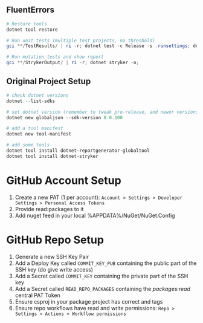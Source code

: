 ## FluentErrors

``` powershell
# Restore tools
dotnet tool restore

# Run unit tests (multiple test projects, no threshold)
gci **/TestResults/ | ri -r; dotnet test -c Release -s .runsettings; dotnet reportgenerator -targetdir:coveragereport -reports:**/coverage.cobertura.xml -reporttypes:"html;jsonsummary"; start coveragereport/index.html;

# Run mutation tests and show report
gci **/StrykerOutput/ | ri -r; dotnet stryker -o;
```

## Original Project Setup
```powershell
# check dotnet versions
dotnet --list-sdks

# set dotnet version (remember to tweak pre-release, and newer versions)
dotnet new globaljson --sdk-version 8.0.100

# add a tool manifest
dotnet new tool-manifest

# add some tools
dotnet tool install dotnet-reportgenerator-globaltool
dotnet tool install dotnet-stryker
```

# GitHub Account Setup
  1. Create a new PAT (1 per account): `Account > Settings > Developer Settings > Personal Access Tokens`
  1. Provide read:packages to it
  1. Add nuget feed in your local %APPDATA%/NuGet/NuGet.Config

# GitHub Repo Setup
  1. Generate a new SSH Key Pair
  1. Add a Deploy Key called `COMMIT_KEY_PUB` containing the public part of the SSH key (do give write access)
  1. Add a Secret called `COMMIT_KEY` containing the private part of the SSH key
  1. Add a Secret called `READ_REPO_PACKAGES` containing the *packages:read* central PAT Token
  1. Ensure csproj in your package project has correct <VersionPrefix> and <RepoUrlStyle> tags
  1. Ensure repo workflows have read and write permissions: `Repo > Settings > Actions > Workflow permissions`